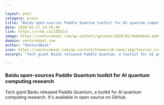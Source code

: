 ```yaml
---

layout: post
category: press
title: "Baidu open-sources Paddle Quantum toolkit for AI quantum computing research"
date: 2020-05-27 14:16:40
link: https://vrhk.co/2ZDSIsl
image: https://venturebeat.com/wp-content/uploads/2020/05/9e8a9be4-add4-432a-b207-b64b6ad60760-e1590588506627.png?w=1200&strip=all
domain: venturebeat.com
author: "VentureBeat"
icon: https://venturebeat.com/wp-content/themes/vb-news/img/favicon.ico
excerpt: "Tech giant Baidu released Paddle Quantum, a toolkit for AI quantum computing research. It's available in open source on GitHub."

---
```


### Baidu open-sources Paddle Quantum toolkit for AI quantum computing research

Tech giant Baidu released Paddle Quantum, a toolkit for AI quantum computing research. It's available in open source on GitHub.